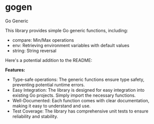 # gogen
Go Generic

This library provides simple Go generic functions, including:

*   compare: Min/Max operations
*   env: Retrieving environment variables with default values
*   string: String reversal

Here's a potential addition to the README:

**Features:**

*   Type-safe operations: The generic functions ensure type safety, preventing potential runtime errors.
*   Easy Integration: The library is designed for easy integration into existing Go projects. Simply import the necessary functions.
*   Well-Documented: Each function comes with clear documentation, making it easy to understand and use.
*   Test Coverage: The library has comprehensive unit tests to ensure reliability and stability.
